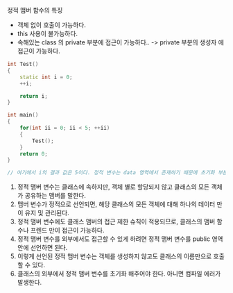 정적 맴버 함수의 특징
- 객체 없이 호출이 가능하다. 
- this 사용이 불가능하다.
- 속해있는 class 의 private 부분에 접근이 가능하다.. -> private 부분의 생성자 에 접근이 가능하다.

```c++
int Test()
{
	static int i = 0;
	++i;

	return i;
}

int main()
{
	for(int ii = 0; ii < 5; ++ii)
	{
		Test();
	}
	return 0;
}

// 여기에서 i의 결과 값은 5이다. 정적 변수는 data 영역에서 존재하기 때문에 초기화 부분이 다시 호출 되더라도 기존의 값에 초기화 값이 대입 되지 않는다. (최초 초기화)
```

1. 정적 맴버 변수는 클래스에 속하지만, 객체 별로 할당되지 않고 클래스의 모든 객체가 공유하는 맴버를 말한다.
2. 맴버 변수가 정적으로 선언되면, 해당 클래스의 모든 객체에 대해 하나의 데이터 만이 유지 및 관리된다.
3. 정적 맴버 변수에도 클래스 맴버의 접근 제한 슈칙이 적용되므로, 클래스의 맴버 함수나 프렌드 만이 접근이 가능하다.
4. 정적 맴버 변수를 외부에서도 접근할 수 있게 하려면 정적 맴버 변수를 public 영역 안에 선언하면 된다.
5. 이렇게 선언된 정적 맴버 변수는 객체를 생성하지 않고도 클래스의 이름만으로 호출할 수 있다.
6. 클래스의 외부에서 정적 맴버 변수를 초기화 해주어야 한다. 아니면 컴파일 에러가 발생한다.